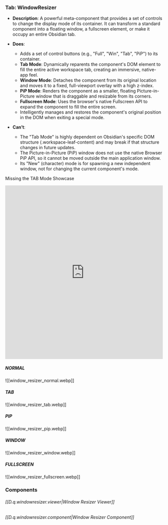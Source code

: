 
### Tab: WindowResizer

- **Description**: A powerful meta-component that provides a set of controls to change the display mode of its container. It can transform a standard component into a floating window, a fullscreen element, or make it occupy an entire Obsidian tab.

- **Does**:

    - Adds a set of control buttons (e.g., "Full", "Win", "Tab", "PiP") to its container.
    - **Tab Mode**: Dynamically reparents the component's DOM element to fill the entire active workspace tab, creating an immersive, native-app feel.
    - **Window Mode**: Detaches the component from its original location and moves it to a fixed, full-viewport overlay with a high z-index.
    - **PiP Mode**: Renders the component as a smaller, floating Picture-in-Picture window that is draggable and resizable from its corners.
    - **Fullscreen Mode**: Uses the browser's native Fullscreen API to expand the component to fill the entire screen.
    - Intelligently manages and restores the component's original position in the DOM when exiting a special mode.

- **Can’t**:
   
    - The "Tab Mode" is highly dependent on Obsidian's specific DOM structure (.workspace-leaf-content) and may break if that structure changes in future updates.
    - The Picture-in-Picture (PiP) window does not use the native Browser PiP API, so it cannot be moved outside the main application window.
	- Its "New" (character) mode is for spawning a new independent window, not for changing the current component's mode.



Missing the TAB Mode Showcase
<iframe allowfullscreen src="https://www.youtube.com/embed/wbsvYZVOtbc" width="100%" height="555" frameborder="0" allow="accelerometer; autoplay; clipboard-write; encrypted-media; gyroscope; picture-in-picture" ></iframe>


##### NORMAL
![[window_resizer_normal.webp]]

##### TAB
![[window_resizer_tab.webp]]


##### PIP
![[window_resizer_pip.webp]]


##### WINDOW
![[window_resizer_window.webp]]

##### FULLSCREEN
![[window_resizer_fullscreen.webp]]




### Components

###### [[D.q.windowresizer.viewer|Window Resizer Viewer]]

###### [[D.q.windowresizer.component|Window Resizer Component]]


